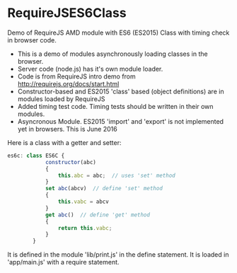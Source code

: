 # RequireJSES6Class
Demo of RequireJS AMD module with ES6 (ES2015) Class with timing check in browser code.

 * This is a demo of modules asynchronously loading classes in the browser. 
 * Server code (node.js) has it's own module loader.
 * Code is from RequireJS intro demo from http://requirejs.org/docs/start.html
 * Constructor-based and ES2015 'class' based (object definitions) are in modules loaded by RequireJS
 * Added timing test code.  Timing tests should be written in their own modules.
 * Asyncronous Module. ES2015 'import' and 'export' is not implemented yet in browsers.  This is June 2016

Here is a class with a getter and setter:
```javascript
es6c: class ES6C {
			constructor(abc)
			{
				this.abc = abc;  // uses 'set' method
			}
			set abc(abcv)  // define 'set' method
			{
				this.vabc = abcv
			}
			get abc()  // define 'get' method
			{
				return this.vabc;
			}
		}
```
It is defined in the module 'lib/print.js' in the define statement.
It is loaded in 'app/main.js' with a require statement.
  
 